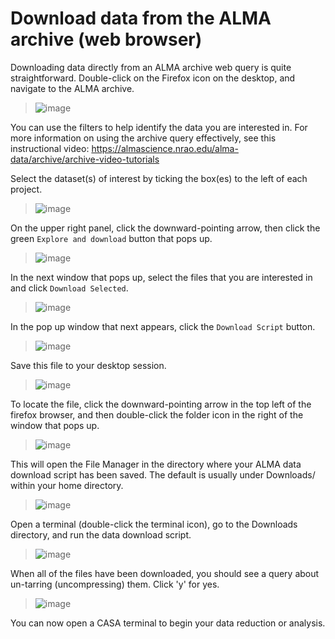 # Download data from the ALMA archive (web browser) 

Downloading data directly from an ALMA archive web query is quite
straightforward. Double-click on the Firefox icon on the desktop, and
navigate to the ALMA archive.

> ![image](images/archive/1_firefox_browse_archive.png)

You can use the filters to help identify the data you are interested in.
For more information on using the archive query effectively, see this
instructional video:
<https://almascience.nrao.edu/alma-data/archive/archive-video-tutorials>

Select the dataset(s) of interest by ticking the box(es) to the left of
each project.

> ![image](images/archive/2_select_data.png)

On the upper right panel, click the downward-pointing arrow, then click
the green `Explore and download` button that pops up.

> ![image](images/archive/3_download_data1.png)

In the next window that pops up, select the files that you are
interested in and click `Download Selected`.

> ![image](images/archive/4_download_data2.png)

In the pop up window that next appears, click the `Download Script`
button.

> ![image](images/archive/5_download_data3.png)

Save this file to your desktop session.

> ![image](images/archive/6_download_data4.png)

To locate the file, click the downward-pointing arrow in the top left of
the firefox browser, and then double-click the folder icon in the right
of the window that pops up.

> ![image](images/archive/7_download_data5.png)

This will open the File Manager in the directory where your ALMA data
download script has been saved. The default is usually under Downloads/
within your home directory.

> ![image](images/archive/8_download_data6.png)

Open a terminal (double-click the terminal icon), go to the Downloads
directory, and run the data download script.

> ![image](images/archive/9_download_data7.png)

When all of the files have been downloaded, you should see a query about
un-tarring (uncompressing) them. Click \'y\' for yes.

> ![image](images/archive/10_download_data8.png)

You can now open a CASA terminal to begin your data reduction or
analysis.
